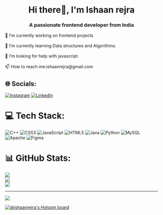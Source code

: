 <h1 align="center">Hi there👋, I'm Ishaan rejra</h1>
<h3 align="center">A passionate frontend developer from India</h3>
🔭 I’m currently working on frontend projects<br><br>🌱 I’m currently learning Data structures and Algorithms.<br><br>🤝 I’m looking for help with javascript.<br><br>📫 How to reach me:ishaanrejra@gmail.com


## 🌐 Socials:
[![Instagram](https://img.shields.io/badge/Instagram-%23E4405F.svg?logo=Instagram&logoColor=white)](https://instagram.com/@ishaanrejra) [![LinkedIn](https://img.shields.io/badge/LinkedIn-%230077B5.svg?logo=linkedin&logoColor=white)](https://linkedin.com/in/https://www.linkedin.com/in/ishaan-rejra/) 

# 💻 Tech Stack:
![C++](https://img.shields.io/badge/c++-%2300599C.svg?style=for-the-badge&logo=c%2B%2B&logoColor=white) ![CSS3](https://img.shields.io/badge/css3-%231572B6.svg?style=for-the-badge&logo=css3&logoColor=white) ![JavaScript](https://img.shields.io/badge/javascript-%23323330.svg?style=for-the-badge&logo=javascript&logoColor=%23F7DF1E) ![HTML5](https://img.shields.io/badge/html5-%23E34F26.svg?style=for-the-badge&logo=html5&logoColor=white) ![Java](https://img.shields.io/badge/java-%23ED8B00.svg?style=for-the-badge&logo=java&logoColor=white) ![Python](https://img.shields.io/badge/python-3670A0?style=for-the-badge&logo=python&logoColor=ffdd54) ![MySQL](https://img.shields.io/badge/mysql-%2300f.svg?style=for-the-badge&logo=mysql&logoColor=white) ![Apache](https://img.shields.io/badge/apache-%23D42029.svg?style=for-the-badge&logo=apache&logoColor=white) 	![Figma](https://img.shields.io/badge/figma-%23F24E1E.svg?style=for-the-badge&logo=figma&logoColor=white)
# 📊 GitHub Stats:
   ![](https://github-readme-stats.vercel.app/api?username=irejra09&theme=radical&hide_border=false&include_all_commits=false&count_private=false)<br/>
         ![](https://github-readme-streak-stats.herokuapp.com/?user=irejra09&theme=radical&hide_border=false)<br/>
         ![](https://github-readme-stats.vercel.app/api/top-langs/?username=irejra09&theme=radical&hide_border=false&include_all_commits=false&count_private=false&layout=compact)

---
[![](https://visitcount.itsvg.in/api?id=irejra09&icon=0&color=0)](https://visitcount.itsvg.in)

[![@ishaanrejra's Holopin board](https://holopin.me/ishaanrejra)](https://holopin.io/@ishaanrejra)
